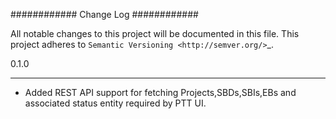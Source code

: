 
############
Change Log
############

All notable changes to this project will be documented in this file.
This project adheres to `Semantic Versioning <http://semver.org/>`_.


0.1.0

*****

* Added REST API support for fetching Projects,SBDs,SBIs,EBs and associated status entity required by PTT UI.
